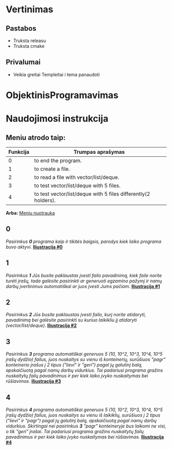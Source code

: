# Vertinimas

## Pastabos

- Truksta releasu
- Truksta cmake 

## Privalumai

- Veikia greitai
 Templeitai i tema panaudoti


# ObjektinisProgramavimas

# Naudojimosi instrukcija

## Meniu atrodo taip:

Funkcija | Trumpas aprašymas
------------ | -------------
0 | to end the program.
1 | to create a file.
2 | to read a file with vector/list/deque.  
3 | to test vector/list/deque with 5 files.
4 | to test vector/list/deque with 5 files differently(2 holders).

**Arba:** [Meniu nuotrauka](https://gyazo.com/9c2eff8231fa73817b48c713a1f55d1c)

## 0 

_Pasirinkus **0** programa kaip ir tikitės baigsis, parodys kiek laiko programa buvo aktyvi._
[**Iliustracija #0**](https://gyazo.com/092a6b2fd577d833bff496f68325c0ff)

## 1
_Pasirinkus **1** Jūs busite paklaustas įvesti failo pavadinimą, kiek faile norite turėti įrašų, tada galėsite pasirinkti ar generuoti egzamino pažymį ir namų darbų įvertinimus automatiškai ar juos įvesti Jums pačiam._
[**Iliustracija #1**](https://gyazo.com/0f9ab18b79c812de4335e95fd6494cab)

## 2
_Pasirinkus **2** Jūs busite paklaustas įvesti failo, kurį norite atidaryti, pavadinimą bei galėsite pasirinkti su kuriuo laikikliu jį atidaryti (vector/list/deque)._
[**Iliustracija #2**](https://gyazo.com/681e2257febd29db1154daa58b56ecb5)

## 3
_Pasirinkus **3** programa automatiškai generuos 5 (10, 10^2, 10^3, 10^4, 10^5 įrašų dydžio) failus, juos nuskaitys su vienu iš konteinerių, surūšiuos "pagr" konteinerio įrašus į 2 tipus ("lievi" ir "geri") pagal jų galutinį balą, apskaičiuotą pagal namų darbų vidurkius. Tai padariusi programa gražins nuskaitytų failų pavadinimus ir per kiek laiko įvyko nuskaitymas bei rūšiavimas._
[**Iliustracija #3**](https://gyazo.com/a7fe7bea97258ca5a3c0ed2d4074b370)

## 4
_Pasirinkus **4** programa automatiškai generuos 5 (10, 10^2, 10^3, 10^4, 10^5 įrašų dydžio) failus, juos nuskaitys su vienu iš laikiklių, surūšiuos į 2 tipus ("lievi" ir "pagr") pagal jų galutinį balą, apskaičiuotą pagal namų darbų vidurkius. Skirtingai nei pasirinkus **3** "pagr" konteineryje bus laikomi ne visi, o tik "geri" įrašai. Tai padariusi programa gražins nuskaitytų failų pavadinimus ir per kiek laiko įvyko nuskaitymas bei rūšiavimas._
[**Iliustracija #4**](https://gyazo.com/141621d4d6ed0852214b934ba4f99b6a)




